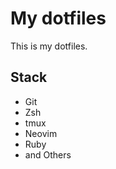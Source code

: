 My dotfiles
=============

This is my dotfiles.

## Stack

- Git
- Zsh
- tmux
- Neovim
- Ruby
- and Others
